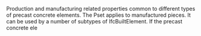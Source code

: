 Production and manufacturing related properties common to different types of precast concrete elements. The Pset applies to manufactured pieces. It can be used by a number of subtypes of IfcBuiltElement. If the precast concrete ele
